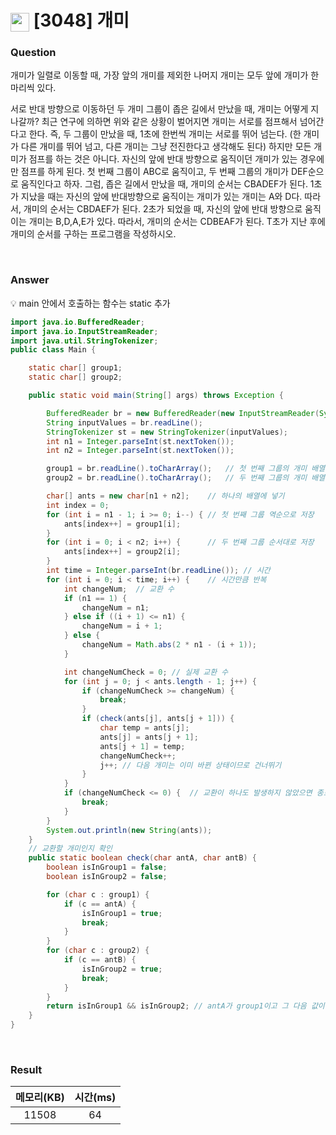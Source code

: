 # <img src="https://d2gd6pc034wcta.cloudfront.net/tier/7.svg" width="30" height="30" style="vertical-align: middle;"/> [3048] 개미

<h3>Question</h3>
개미가 일렬로 이동할 때, 가장 앞의 개미를 제외한 나머지 개미는 모두 앞에 개미가 한 마리씩 있다.

서로 반대 방향으로 이동하던 두 개미 그룹이 좁은 길에서 만났을 때, 개미는 어떻게 지나갈까?
최근 연구에 의하면 위와 같은 상황이 벌어지면 개미는 서로를 점프해서 넘어간다고 한다.
즉, 두 그룹이 만났을 때, 1초에 한번씩 개미는 서로를 뛰어 넘는다. (한 개미가 다른 개미를 뛰어 넘고, 다른 개미는 그냥 전진한다고 생각해도 된다)
하지만 모든 개미가 점프를 하는 것은 아니다. 자신의 앞에 반대 방향으로 움직이던 개미가 있는 경우에만 점프를 하게 된다.
첫 번째 그룹이 ABC로 움직이고, 두 번째 그룹의 개미가 DEF순으로 움직인다고 하자. 그럼, 좁은 길에서 만났을 때, 개미의 순서는 CBADEF가 된다. 1초가 지났을 때는 자신의 앞에 반대방향으로 움직이는 개미가 있는 개미는 A와 D다. 따라서, 개미의 순서는 CBDAEF가 된다. 2초가 되었을 때, 자신의 앞에 반대 방향으로 움직이는 개미는 B,D,A,E가 있다. 따라서, 개미의 순서는 CDBEAF가 된다.
T초가 지난 후에 개미의 순서를 구하는 프로그램을 작성하시오.

<br>

<h3>Answer</h3>

💡 main 안에서 호출하는 함수는 static 추가


```java
import java.io.BufferedReader;
import java.io.InputStreamReader;
import java.util.StringTokenizer;
public class Main {

	static char[] group1;
	static char[] group2;

	public static void main(String[] args) throws Exception {

		BufferedReader br = new BufferedReader(new InputStreamReader(System.in));	// 두 그룹의 개미 수
		String inputValues = br.readLine();
		StringTokenizer st = new StringTokenizer(inputValues);
		int n1 = Integer.parseInt(st.nextToken());
		int n2 = Integer.parseInt(st.nextToken());

        group1 = br.readLine().toCharArray();	// 첫 번째 그룹의 개미 배열
        group2 = br.readLine().toCharArray();	// 두 번째 그룹의 개미 배열

		char[] ants = new char[n1 + n2];	// 하나의 배열에 넣기
		int index = 0;
        for (int i = n1 - 1; i >= 0; i--) {	// 첫 번째 그룹 역순으로 저장
            ants[index++] = group1[i];
        }
        for (int i = 0; i < n2; i++) {		// 두 번째 그룹 순서대로 저장
            ants[index++] = group2[i];
        }
		int time = Integer.parseInt(br.readLine());	// 시간
		for (int i = 0; i < time; i++) {	// 시간만큼 반복
			int changeNum;	// 교환 수
			if (n1 == 1) {
				changeNum = n1;
			} else if ((i + 1) <= n1) {
				changeNum = i + 1;
			} else {
				changeNum = Math.abs(2 * n1 - (i + 1));
			}

			int changeNumCheck = 0;	// 실제 교환 수
			for (int j = 0; j < ants.length - 1; j++) {
				if (changeNumCheck >= changeNum) {
                    break;
                }
				if (check(ants[j], ants[j + 1])) {
					char temp = ants[j];
                    ants[j] = ants[j + 1];
                    ants[j + 1] = temp;
                    changeNumCheck++;
                    j++; // 다음 개미는 이미 바뀐 상태이므로 건너뛰기
				}
			}
	        if (changeNumCheck <= 0) {	// 교환이 하나도 발생하지 않았으면 종료
	            break;
	        }
		}
		System.out.println(new String(ants));
	}
	// 교환할 개미인지 확인
	public static boolean check(char antA, char antB) {
		boolean isInGroup1 = false;
        boolean isInGroup2 = false;

        for (char c : group1) {
            if (c == antA) {
                isInGroup1 = true;
                break;
            }
        }
        for (char c : group2) {
            if (c == antB) {
                isInGroup2 = true;
                break;
            }
        }
		return isInGroup1 && isInGroup2; // antA가 group1이고 그 다음 값이 group2인 antB이면 교환
	}
}
```

<br>

<h3>Result</h3>

|메모리(KB)| 시간(ms)|
|:---:|:---:|
|11508|64|

